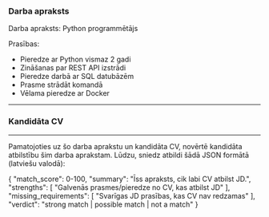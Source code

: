 
### Darba apraksts

Darba apraksts: Python programmētājs

Prasības:
- Pieredze ar Python vismaz 2 gadi
- Zināšanas par REST API izstrādi
- Pieredze darbā ar SQL datubāzēm
- Prasme strādāt komandā
- Vēlama pieredze ar Docker

---

### Kandidāta CV



---

Pamatojoties uz šo darba aprakstu un kandidāta CV, novērtē kandidāta atbilstību šim darba aprakstam. Lūdzu, sniedz atbildi šādā JSON formātā (latviešu valodā):

{
  "match_score": 0-100,
  "summary": "Īss apraksts, cik labi CV atbilst JD.",
  "strengths": [
    "Galvenās prasmes/pieredze no CV, kas atbilst JD"
  ],
  "missing_requirements": [
    "Svarīgas JD prasības, kas CV nav redzamas"
  ],
  "verdict": "strong match | possible match | not a match"
}
